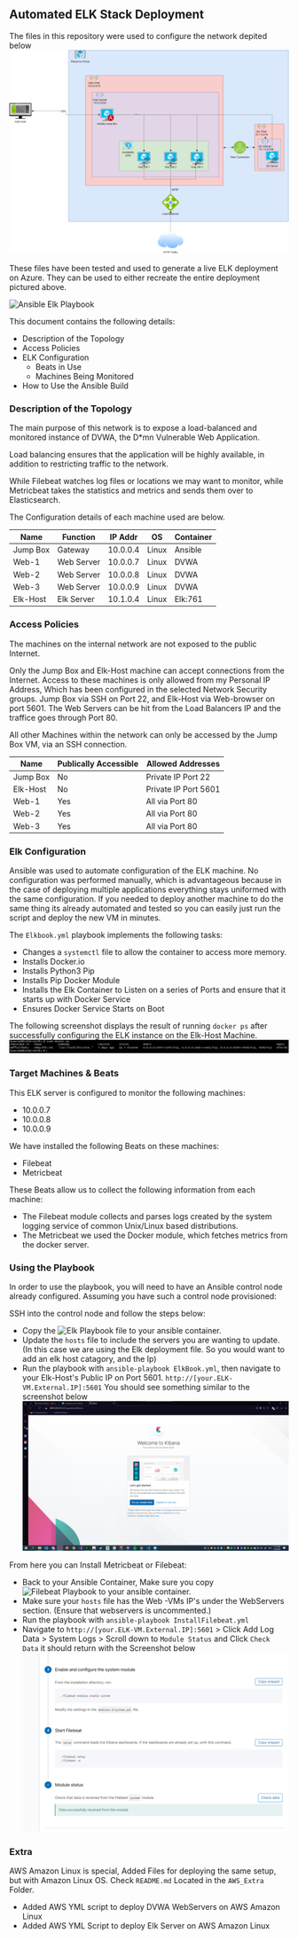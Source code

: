 ## Automated ELK Stack Deployment

The files in this repository were used to configure the network depited below
![](Assets/Screenshots/ElkWebDiagram.png)

These files have been tested and used to generate a live ELK deployment on Azure. They can be used to either recreate the entire deployment pictured above. 

![Ansible Elk Playbook](https://github.com/Syaoran2014/ElkDeployment/blob/main/Assets/ElkBook.yml)

This document contains the following details:
- Description of the Topology
- Access Policies
- ELK Configuration
  - Beats in Use
  - Machines Being Monitored
- How to Use the Ansible Build

### Description of the Topology

The main purpose of this network is to expose a load-balanced and monitored instance of DVWA, the D*mn Vulnerable Web Application.

Load balancing ensures that the application will be highly available, in addition to restricting traffic to the network.

While Filebeat watches log files or locations we may want to monitor, while Metricbeat takes the statistics and metrics and sends them over to Elasticsearch.

The Configuration details of each machine used are below.

| Name     | Function   | IP Addr  | OS    | Container |
|----------|------------|----------|-------|-----------|
| Jump Box | Gateway    | 10.0.0.4 | Linux | Ansible   |
| Web-1    | Web Server | 10.0.0.7 | Linux | DVWA      |
| Web-2    | Web Server | 10.0.0.8 | Linux | DVWA      |
| Web-3    | Web Server | 10.0.0.9 | Linux | DVWA      |
| Elk-Host | Elk Server | 10.1.0.4 | Linux | Elk:761   |



### Access Policies

The machines on the internal network are not exposed to the public Internet. 

Only the Jump Box and Elk-Host machine can accept connections from the Internet. Access to these machines is only allowed from my Personal IP Address, Which has been configured in the selected Network Security groups. Jump Box via SSH on Port 22, and Elk-Host via Web-browser on port 5601. The Web Servers can be hit from the Load Balancers IP and the traffice goes through Port 80.

All other Machines within the network can only be accessed by the Jump Box VM, via an SSH connection. 

| Name     | Publically Accessible | Allowed Addresses    |
|----------|-----------------------|----------------------|
| Jump Box | No                    | Private IP Port 22   |
| Elk-Host | No                    | Private IP Port 5601 |
| Web-1    | Yes                   | All via Port 80      |
| Web-2    | Yes                   | All via Port 80      |
| Web-3    | Yes                   | All via Port 80      |




### Elk Configuration

Ansible was used to automate configuration of the ELK machine. No configuration was performed manually, which is advantageous because in the case of deploying multiple applications everything stays uniformed with the same configuration. If you needed to deploy another machine to do the same thing its already automated and tested so you can easily just run the script and deploy the new VM in minutes.


The `Elkbook.yml` playbook implements the following tasks:
 - Changes a `systemctl` file to allow the container to access more memory. 
 - Installs Docker.io
 - Installs Python3 Pip
 - Installs Pip Docker Module
 - Installs the Elk Container to Listen on a series of Ports and ensure that it starts up with Docker Service
 - Ensures Docker Service Starts on Boot

The following screenshot displays the result of running `docker ps` after successfully configuring the ELK instance on the Elk-Host Machine.
![](Assets/Screenshots/ElkDockerPs.png)

### Target Machines & Beats
This ELK server is configured to monitor the following machines:
 - 10.0.0.7
 - 10.0.0.8
 - 10.0.0.9


We have installed the following Beats on these machines:
 - Filebeat
 - Metricbeat

These Beats allow us to collect the following information from each machine:
 - The Filebeat module collects and parses logs created by the system logging service of common Unix/Linux based distributions.
 - The Metricbeat we used the Docker module, which fetches metrics from the docker server. 


### Using the Playbook
In order to use the playbook, you will need to have an Ansible control node already configured. Assuming you have such a control node provisioned: 

SSH into the control node and follow the steps below:
 - Copy the ![Elk Playbook](https://github.com/Syaoran2014/ElkDeployment/blob/main/Assets/ElkBook.yml) file to your ansible container.
 - Update the `hosts` file to include the servers you are wanting to update. (In this case we are using the Elk deployment file. So you would want to add an elk host catagory, and the Ip)
 - Run the playbook with `ansible-playbook ElkBook.yml`, then navigate to your Elk-Host's Public IP on Port 5601. `http://[your.ELK-VM.External.IP]:5601` You should see something similar to the screenshot below
![](Assets/Screenshots/ElkAppScreen.png)

From here you can Install Metricbeat or Filebeat: 
 - Back to your Ansible Container, Make sure you copy ![Filebeat Playbook](https://github.com/Syaoran2014/ElkDeployment/blob/main/Assets/InstallFilebeat.yml) to your ansible container. 
 - Make sure your `hosts` file has the Web -VMs IP's under the WebServers section. (Ensure that webservers is uncommented.)
 - Run the playbook with `ansible-playbook InstallFilebeat.yml`
 - Navigate to `http://[your.ELK-VM.External.IP]:5601` > Click Add Log Data > System Logs > Scroll down to `Module Status` and Click `Check Data` it should return with the Screenshot below 
 ![](Assets/Screenshots/ElkFilebeatVerification.png)

### Extra 
AWS Amazon Linux is special, Added Files for deploying the same setup, but with Amazon Linux OS. Check `README.md` Located in the `AWS_Extra` Folder. 
 - Added AWS YML script to deploy DVWA WebServers on AWS Amazon Linux
 - Added AWS YML Script to deploy Elk Server on AWS Amazon Linux